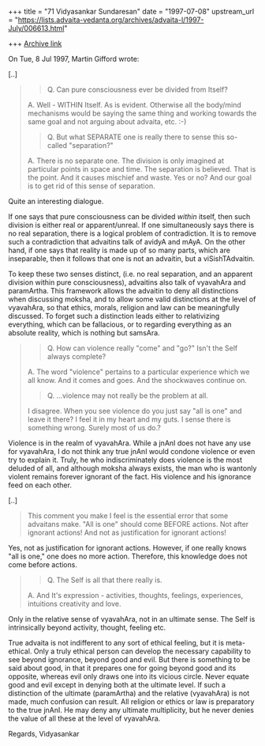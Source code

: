 +++
title = "71 Vidyasankar Sundaresan"
date = "1997-07-08"
upstream_url = "https://lists.advaita-vedanta.org/archives/advaita-l/1997-July/006613.html"

+++
[Archive link](https://lists.advaita-vedanta.org/archives/advaita-l/1997-July/006613.html)

On Tue, 8 Jul 1997, Martin Gifford wrote:

[..]

> >Q. Can pure consciousness ever be divided from Itself?
>
> A. Well - WITHIN Itself. As is evident. Otherwise all the body/mind
> mechanisms would be saying the same thing and working towards the same goal
> and not arguing about advaita, etc. :-)
>
> >Q. But what SEPARATE one is really there to sense this so-called
 "separation?"
>
> A. There is no separate one. The division is only imagined at particular
> points in space and time. The separation is believed. That is the point. And
> it causes mischief and waste. Yes or no? And our goal is to get rid of this
> sense of separation.

Quite an interesting dialogue.

If one says that pure consciousness can be divided *within* itself, then
such division is either real or apparent/unreal. If one simultaneously
says there is no real separation, there is a logical problem of
contradiction. It is to remove such a contradiction that advaitins talk of
avidyA and mAyA. On the other hand, if one says that reality is made up of
so many parts, which are inseparable, then it follows that one is not an
advaitin, but a viSishTAdvaitin.

To keep these two senses distinct, (i.e. no real separation, and an
apparent division within pure consciousness), advaitins also talk of
vyavahAra and paramArtha. This framework allows the advaitin to deny all
distinctions when discussing moksha, and to allow some valid distinctions
at the level of vyavahAra, so that ethics, morals, religion and law can be
meaningfully discussed. To forget such a distinction leads either to
relativizing everything, which can be fallacious, or to regarding
everything as an absolute reality, which is nothing but samsAra.

> >Q. How can violence really "come" and "go?"  Isn't the Self always complete?
>
> A. The word "violence" pertains to a particular experience which we all
> know. And it comes and goes. And the shockwaves continue on.
>
> >Q. ...violence may not really be the problem at all.
>
> I disagree. When you see violence do you just say "all is one" and leave it
> there? I feel it in my heart and my guts. I sense there is something wrong.
> Surely most of us do.?

Violence is in the realm of vyavahAra. While a jnAnI does not have any use
for vyavahAra, I do not think any true jnAnI would condone violence or
even try to explain it. Truly, he who indiscriminately does violence is
the most deluded of all, and although moksha always exists, the man who is
wantonly violent remains forever ignorant of the fact. His violence and
his ignorance feed on each other.

[..]

> This comment you make I feel is the essential error that some advaitans
> make. "All is one" should come BEFORE actions. Not after ignorant actions!
> And not as justification for ignorant actions!

Yes, not as justification for ignorant actions. However, if one really
knows "all is one," one does no more action. Therefore, this knowledge
does not come before actions.

>
> >Q. The Self is all that there really is.
>
> A. And It's expression - activities, thoughts, feelings, experiences,
> intuitions creativity and love.

Only in the relative sense of vyavahAra, not in an ultimate sense. The
Self is intrinsically beyond activity, thought, feeling etc.

True advaita is not indifferent to any sort of ethical feeling, but it is
meta-ethical. Only a truly ethical person can develop the necessary
capability to see beyond ignorance, beyond good and evil. But there is
something to be said about good, in that it prepares one for going beyond
good and its opposite, whereas evil only draws one into its vicious
circle. Never equate good and evil except in denying both at the
ultimate level. If such a distinction of the ultimate (paramArtha) and
the relative (vyavahAra) is not made, much confusion can result. All
religion or ethics or law is preparatory to the true jnAnI. He may deny
any ultimate multiplicity, but he never denies the value of all these at
the level of vyavahAra.

Regards,
Vidyasankar

